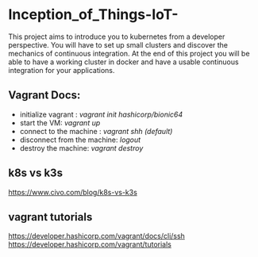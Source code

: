 # Inception_of_Things-IoT-
This project aims to introduce you to kubernetes from a developer perspective. You will have to set up small clusters and discover the mechanics of continuous integration. At the end of this project you will be able to have a working cluster in docker and have a usable continuous integration for your applications. 

## Vagrant Docs:

* initialize vagrant : *vagrant init hashicorp/bionic64*
* start the VM: *vagrant up*
* connect to the machine : *vagrant shh (default)*
* disconnect from the machine: *logout*
* destroy the machine: *vagrant destroy*


## k8s vs k3s
https://www.civo.com/blog/k8s-vs-k3s

## vagrant tutorials
https://developer.hashicorp.com/vagrant/docs/cli/ssh
https://developer.hashicorp.com/vagrant/tutorials